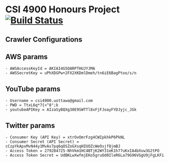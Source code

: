 # CSI 4900 Honours Project [![Build Status](https://magnum.travis-ci.com/HelloBugs/HonoursProject.svg?token=JyjYuZgyDwc1WodXtDjw&branch=master)](https://magnum.travis-ci.com/HelloBugs/HonoursProject)
## Crawler Configurations 
## AWS params
    - AWSAccessKeyId = AKIAI4G5OARPTHUJYJMA
    - AWSSecretKey = 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

## YouTube params
    - Username = csi4900.uottawa@gmail.com
    - PWD = TtxL6q*7{<^8";k
    - youtubeAPIKey = AIzaSyBQXg30E9SWTTl8xFjFJoayFYDJyjc_JGk

## Twitter params
	- Consumer Key (API Key) = xtrOvOmrFzg4CWIpkhkP6PkNL
	- Consumer Secret (API Secret) = cCzpYkApxMvN44y1MvAs7pq6qOSZoGXsqHIUOZcWeOsjf8jmBJ
	- Access Token = 279284725-NhVkm1HC4BTjK2WY31eK1h77uKxIA4bXvw3G2tPO
	- Access Token Secret = UdBKLwXwfmjEKo5gruOd0IleR6La79G96VGgU9jFgLKFi
	